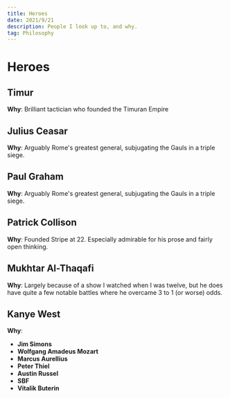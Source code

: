```yaml
---
title: Heroes
date: 2021/9/21
description: People I look up to, and why.
tag: Philosophy
---
```


# Heroes

## Timur

**Why**: Brilliant tactician who founded the Timuran Empire

## Julius Ceasar

**Why**: Arguably Rome's greatest general, subjugating the Gauls in a triple siege.

## Paul Graham

**Why**: Arguably Rome's greatest general, subjugating the Gauls in a triple siege.

## Patrick Collison

**Why**: Founded Stripe at 22. Especially admirable for his prose and fairly open thinking.

## Mukhtar Al-Thaqafi

**Why**: Largely because of a show I watched when I was twelve, but he does have quite a few notable battles where he overcame 3 to 1 (or worse) odds.

## Kanye West

**Why**: 

- **Jim Simons**
- **Wolfgang Amadeus Mozart**
- **Marcus Aurellius**
- **Peter Thiel**
- **Austin Russel**
- **SBF**
- **Vitalik Buterin**